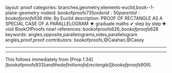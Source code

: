 layout: proof
categories: branches,geometry,elements-euclid,book--1-plane-geometry
nodeid: bookofproofs$735
orderid: 50
parentid: bookofproofs$936
title: By Euclid
description: PROOF OF RECTANGLE AS A SPECIAL CASE OF A PARALLELOGRAM &#9733; graduate maths &#10004; step by step &#10010; visit BookOfProofs now!
references: bookofproofs$626,bookofproofs$628
keywords: angles,opposite,parallelograms,sides,parallelogram angles,proof,proof
contributors: bookofproofs,@Calahan,@Casey

---


---

This follows immediately from [Prop 1.34][bookofproofs$933] and the definition of a [rectangle][bookofproofs$909].